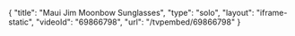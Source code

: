 {
    "title": "Maui Jim Moonbow Sunglasses",
    "type": "solo",
    "layout": "iframe-static",
    "videoId": "69866798",
    "url": "\/tvpembed\/69866798"
}